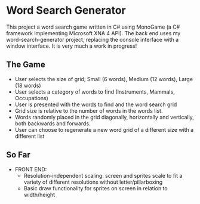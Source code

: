 # Word Search Generator
This project a word search game written in C# using MonoGame (a C# framework implementing Microsoft XNA 4 API). The back end uses my word-search-generator project, replacing the console interface with a window interface. It is very much a work in progress!


## The Game
- User selects the size of grid; Small (6 words), Medium (12 words), Large (18 words)
- User selects a category of words to find (Instruments, Mammals, Occupations)
- User is presented with the words to find and the word search grid
 - Grid size is relative to the number of words in the words list. 
 - Words randomly placed in the grid diagonally, horizontally and vertically, both backwards and forwards.
- User can choose to regenerate a new word grid of a different size with a different list

## So Far
- FRONT END:
	- Resolution-independent scaling: screen and sprites scale to fit a variety of different resolutions without letter/pillarboxing
	- Basic draw functionality for sprites on screen in relation to width/height